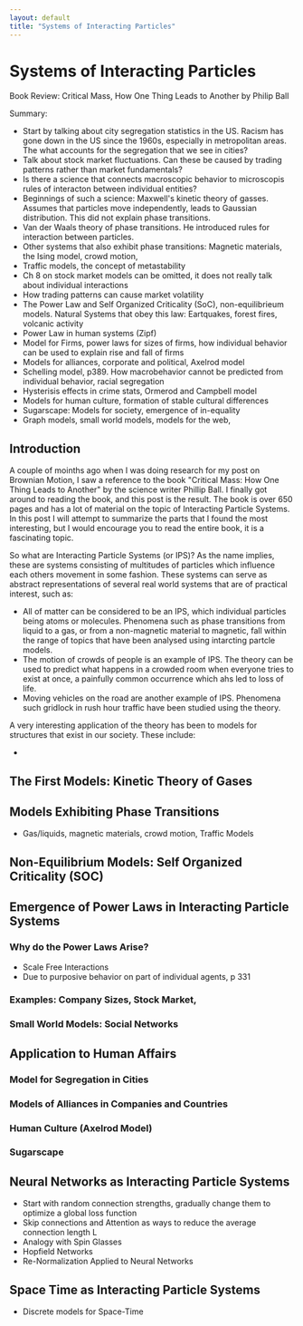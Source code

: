 ```yaml
---
layout: default
title: "Systems of Interacting Particles"
---
```


# Systems of Interacting Particles

Book Review: Critical Mass, How One Thing Leads to Another by Philip Ball

Summary:
- Start by talking about city segregation statistics in the US. Racism has gone down in the US since the 1960s, especially in metropolitan areas. The what accounts for the segregation that we see in cities?
- Talk about stock market fluctuations. Can these be caused by trading patterns rather than market fundamentals?
- Is there a science that connects macroscopic behavior to microscopis rules of interacton between individual entities?
- Beginnings of such a science: Maxwell's kinetic theory of gasses. Assumes that particles move independently, leads to Gaussian distribution. This did not explain phase transitions.
- Van der Waals theory of phase transitions. He introduced rules for interaction between particles.
- Other systems that also exhibit phase transitions: Magnetic materials, the Ising model, crowd motion,
- Traffic models, the concept of metastability
- Ch 8 on stock market models can be omitted, it does not really talk about individual interactions
- How trading patterns can cause market volatility
- The Power Law and Self Organized Criticality (SoC), non-equilibrieum models. Natural Systems that obey this law: Eartquakes, forest fires, volcanic activity
- Power Law in human systems (Zipf)
- Model for Firms, power laws for sizes of firms, how individual behavior can be used to explain rise and fall of firms
- Models for alliances, corporate and political, Axelrod model
- Schelling model, p389. How macrobehavior cannot be predicted from individual behavior, racial segregation
- Hysterisis effects in crime stats, Ormerod and Campbell model
- Models for human culture, formation of stable cultural differences
- Sugarscape: Models for society, emergence of in-equality
- Graph models, small world models, models for the web,

## Introduction

A couple of moinths ago when I was doing research for my post on Brownian Motion, I saw a reference to the book "Critical Mass: How One Thing Leads to Another" by the science writer Phillip Ball. I finally got around to reading the book, and this post is the result. The book is over 650 pages and has a lot of material on the topic of Interacting Particle Systems. In this post I will attempt to summarize the parts that I found the most interesting, but I would encourage you to read the entire book, it is a fascinating topic.

So what are Interacting Particle Systems (or IPS)? As the name implies, these are systems consisting of multitudes of particles which influence each others movement in some fashion. These systems can serve as abstract representations of several real world systems that are of practical interest, such as:

- All of matter can be considered to be an IPS, which individual particles being atoms or molecules. Phenomena such as phase transitions from liquid to a gas, or from a non-magnetic material to magnetic, fall within the range of topics that have been analysed using intarcting partcle models.
- The motion of crowds of people is an example of IPS. The theory can be used to predict what happens in a crowded room when everyone tries to exist at once, a painfully common occurrence which ahs led to loss of life.
- Moving vehicles on the road are another example of IPS. Phenomena such gridlock in rush hour traffic have been studied using the theory.

A very interesting application of the theory has been to models for structures that exist in our society. These include:

- 






## The First Models: Kinetic Theory of Gases




## Models Exhibiting Phase Transitions

- Gas/liquids, magnetic materials, crowd motion, Traffic Models



## Non-Equilibrium Models: Self Organized Criticality (SOC)




## Emergence of Power Laws in Interacting Particle Systems


### Why do the Power Laws Arise?

- Scale Free Interactions
- Due to purposive behavior on part of individual agents, p 331

### Examples: Company Sizes, Stock Market, 


### Small World Models: Social Networks


## Application to Human Affairs


### Model for Segregation in Cities


### Models of Alliances in Companies and Countries


### Human Culture (Axelrod Model)


### Sugarscape

## Neural Networks as Interacting Particle Systems

- Start with random connection strengths, gradually change them to optimize a global loss function
- Skip connections and Attention as ways to reduce the average connection length L
- Analogy with Spin Glasses
- Hopfield Networks
- Re-Normalization Applied to Neural Networks

  
## Space Time as Interacting Particle Systems

- Discrete models for Space-Time




